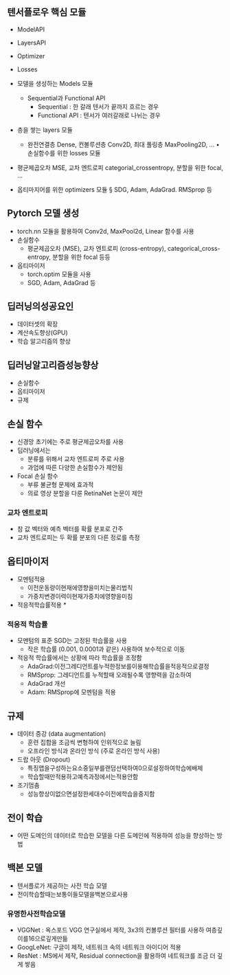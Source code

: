 ## 텐서플로우 핵심 모듈
* ModelAPI
* LayersAPI
* Optimizer
* Losses

* 모델을 생성하는 Models 모듈
	* Sequential과 Functional API
		* Sequential : 한 갈래 텐서가 끝까지 흐르는 경우
		* Functional API : 텐서가 여러갈래로 나뉘는 경우
* 층을 쌓는 layers 모듈
	* 완전연결층 Dense, 컨볼루션층 Conv2D, 최대 풀링층 MaxPooling2D, ... • 손실함수를 위한 losses 모듈
* 평균제곱오차 MSE, 교차 엔트로피 categorial_crossentropy, 분할을 위한 focal, ...
* 옵티마지어를 위한 optimizers 모듈 § SDG, Adam, AdaGrad. RMSprop 등


## Pytorch 모델 생성
* torch.nn 모듈을 활용하여 Conv2d, MaxPool2d, Linear 함수를 사용
* 손실함수
	* 평균제곱오차 (MSE), 교차 엔트로피 (cross-entropy), categorical_cross- entropy, 분할을 위한 focal 등등
* 옵티마이저  
	* torch.optim 모듈을 사용 
	* SGD, Adam, AdaGrad 등

## 딥러닝의성공요인 
* 데이터셋의 확장
* 계산속도향상(GPU) 
* 학습 알고리즘의 향상

## 딥러닝알고리즘성능향상
* 손실함수  
* 옵티마이저
* 규제

## 손실 함수
* 신경망 초기에는 주로 평균제곱오차를 사용
* 딥러닝에서는 
	* 분류를 위해서 교차 엔트로피 주로 사용
	* 과업에 따른 다양한 손실함수가 제안됨
* Focal 손실 함수
	* 부류 불균형 문제에 효과적
	* 의료 영상 분할을 다룬 RetinaNet 논문이 제안
### 교차 엔트로피
* 참 값 벡터와 예측 벡터를 확률 분포로 간주
* 교차 엔트로피는 두 확률 분포의 다른 정로를 측정

## 옵티마이저
* 모멘텀적용 
	* 이전운동량이현재에영향을미치는물리법칙 
	* 가중치변경이력이현재가중치에영향을미침
* 적응적학습률적용
	* 
### 적응적 학습률

* 모멘텀의 표준 SGD는 고정된 학습률을 사용  
	* 작은 학습률 (0.001, 0.0001과 같은) 사용하여 보수적으로 이동
* 적응적 학습률에서는 상황에 따라 학습률을 조정함  
	* AdaGrad:이전그레디언트를누적한정보를이용해학습률을적응적으로결정 
	* RMSprop: 그레디언트를 누적할때 오래될수록 영향력을 감소하여 
	* AdaGrad 개선 
	* Adam: RMSprop에 모멘텀을 적용

## 규제

* 데이터 증강 (data augmentation)  
	* 훈련 집합을 조금씩 변형하여 인위적으로 늘림  
	* 오프라인 방식과 온라인 방식 (주로 온라인 방식 사용)
* 드랍 아웃 (Dropout)  
	* 특징맵을구성하는요소중일부를랜덤선택하여0으로설정하여학습에배제 
	* 학습할때만적용하고예측과정에서는적용안함
* 조기멈춤  
	* 성능향상이없으면설정한세대수이전에학습을중지함

## 전이 학습
* 어떤 도메인의 데이터로 학습한 모델을 다른 도메인에 적용하여 성능을 향상하는 방법


## 백본 모델
* 텐서플로가 제공하는 사전 학습 모델 
* 전이학습할때는보통이들모델을백본으로사용

### 유명한사전학습모델
* VGGNet : 옥스포드 VGG 연구실에서 제작, 3x3의 컨볼루션 필터를 사용하 여층깊이를16으로깊게만듦
* GoogLeNet: 구글이 제작, 네트워크 속의 네트워크 아이디어 적용  
* ResNet : MS에서 제작, Residual connection을 활용하여 네트워크를 조금 더 깊게 쌓음